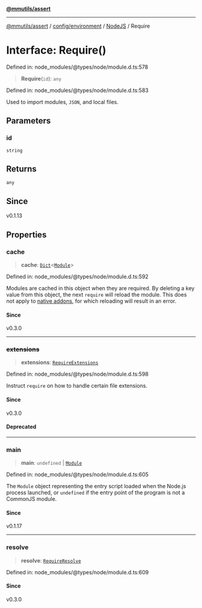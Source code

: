 [**@mmutils/assert**](../../../../../README.md)

***

[@mmutils/assert](../../../../../modules.md) / [config/environment](../../../README.md) / [NodeJS](../README.md) / Require

# Interface: Require()

Defined in: node\_modules/@types/node/module.d.ts:578

> **Require**(`id`): `any`

Defined in: node\_modules/@types/node/module.d.ts:583

Used to import modules, `JSON`, and local files.

## Parameters

### id

`string`

## Returns

`any`

## Since

v0.1.13

## Properties

### cache

> **cache**: [`Dict`](Dict.md)\<[`Module`](Module.md)\>

Defined in: node\_modules/@types/node/module.d.ts:592

Modules are cached in this object when they are required. By deleting a key
value from this object, the next `require` will reload the module.
This does not apply to
[native addons](https://nodejs.org/docs/latest-v22.x/api/addons.html),
for which reloading will result in an error.

#### Since

v0.3.0

***

### ~~extensions~~

> **extensions**: [`RequireExtensions`](RequireExtensions.md)

Defined in: node\_modules/@types/node/module.d.ts:598

Instruct `require` on how to handle certain file extensions.

#### Since

v0.3.0

#### Deprecated

***

### main

> **main**: `undefined` \| [`Module`](Module.md)

Defined in: node\_modules/@types/node/module.d.ts:605

The `Module` object representing the entry script loaded when the Node.js
process launched, or `undefined` if the entry point of the program is not a
CommonJS module.

#### Since

v0.1.17

***

### resolve

> **resolve**: [`RequireResolve`](RequireResolve.md)

Defined in: node\_modules/@types/node/module.d.ts:609

#### Since

v0.3.0
